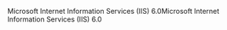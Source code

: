<span data-ttu-id="4b49e-101">Microsoft Internet Information Services (IIS) 6.0</span><span class="sxs-lookup"><span data-stu-id="4b49e-101">Microsoft Internet Information Services (IIS) 6.0</span></span>